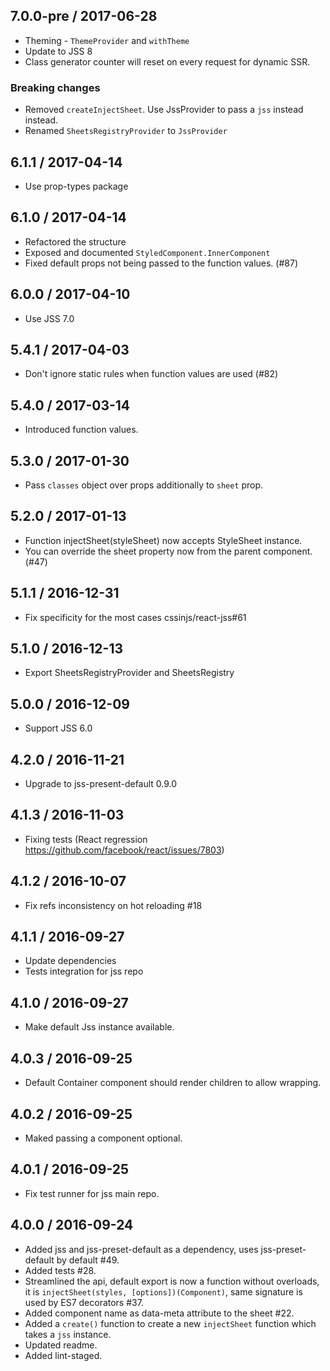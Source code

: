 ## 7.0.0-pre / 2017-06-28

- Theming - `ThemeProvider` and `withTheme`
- Update to JSS 8
- Class generator counter will reset on every request for dynamic SSR.

### Breaking changes

- Removed `createInjectSheet`. Use JssProvider to pass a `jss` instead instead.
- Renamed `SheetsRegistryProvider` to `JssProvider`

## 6.1.1 / 2017-04-14

- Use prop-types package

## 6.1.0 / 2017-04-14

- Refactored the structure
- Exposed and documented `StyledComponent.InnerComponent`
- Fixed default props not being passed to the function values. (#87)

## 6.0.0 / 2017-04-10

- Use JSS 7.0

## 5.4.1 / 2017-04-03

- Don't ignore static rules when function values are used (#82)

## 5.4.0 / 2017-03-14

- Introduced function values.

## 5.3.0 / 2017-01-30

- Pass `classes` object over props additionally to `sheet` prop.

## 5.2.0 / 2017-01-13

- Function injectSheet(styleSheet) now accepts StyleSheet instance.
- You can override the sheet property now from the parent component. (#47)

## 5.1.1 / 2016-12-31

- Fix specificity for the most cases cssinjs/react-jss#61

## 5.1.0 / 2016-12-13

- Export SheetsRegistryProvider and SheetsRegistry

## 5.0.0 / 2016-12-09

- Support JSS 6.0

## 4.2.0 / 2016-11-21

- Upgrade to jss-present-default 0.9.0

## 4.1.3 / 2016-11-03

- Fixing tests (React regression https://github.com/facebook/react/issues/7803)

## 4.1.2 / 2016-10-07

-  Fix refs inconsistency on hot reloading #18

## 4.1.1 / 2016-09-27

- Update dependencies
- Tests integration for jss repo

## 4.1.0 / 2016-09-27

- Make default Jss instance available.

## 4.0.3 / 2016-09-25

- Default Container component should render children to allow wrapping.

## 4.0.2 / 2016-09-25

- Maked passing a component optional.

## 4.0.1 / 2016-09-25

- Fix test runner for jss main repo.

## 4.0.0 / 2016-09-24

- Added jss and jss-preset-default as a dependency, uses jss-preset-default by default #49.
- Added tests #28.
- Streamlined the api, default export is now a function without overloads, it is `injectSheet(styles, [options])(Component)`, same signature is used by ES7 decorators #37.
- Added component name as data-meta attribute to the sheet #22.
- Added a `create()` function to create a new `injectSheet` function which takes a `jss` instance.
- Updated readme.
- Added lint-staged.
